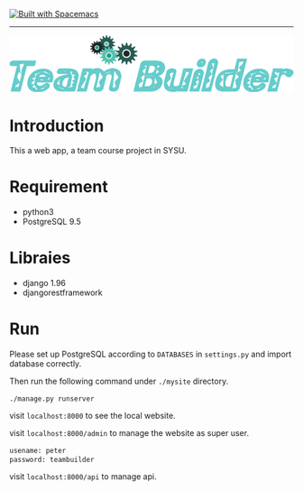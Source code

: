 [![Built with Spacemacs](https://cdn.rawgit.com/syl20bnr/spacemacs/442d025779da2f62fc86c2082703697714db6514/assets/spacemacs-badge.svg)](http://github.com/syl20bnr/spacemacs)

---

<p align="center"><img src="/doc/img/logo.png" alt="team-builder_logo"/></p>

# Introduction

This a web app, a team course project in SYSU.

# Requirement

- python3
- PostgreSQL 9.5

# Libraies

- django 1.96
- djangorestframework


# Run

Please set up PostgreSQL according to `DATABASES` in `settings.py` and import database correctly.

Then run the following command under `./mysite` directory. 

```
./manage.py runserver
```

visit `localhost:8000` to see the local website.

visit `localhost:8000/admin` to manage the website as super user.

```
usename: peter
password: teambuilder
```

visit `localhost:8000/api` to manage api.
